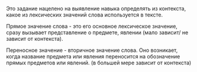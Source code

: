 Это задание нацелено на выявление навыка определять из контекста, какое из лексических значений слова используется в тексте.

Прямое значение слова - это его основное лексическое значение, сразу вызывает представление о предмете, явлении (мало зависит/ не зависит от контекста).

Переносное значение - вторичное значение слова. Оно возникает, когда название предмета или явления переносится на обозначение прямых предметов или явлений. (в большей мере зависит от контекста) 
